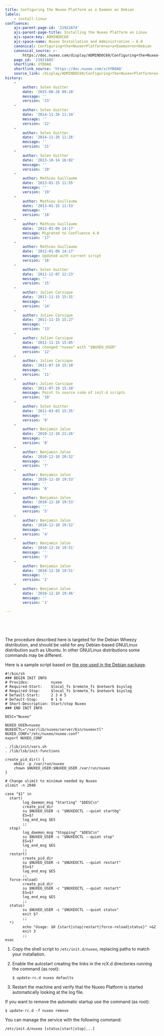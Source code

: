 ```yaml
---
title: Configuring the Nuxeo Platform as a Daemon on Debian
labels:
    - install-linux
confluence:
    ajs-parent-page-id: '21921874'
    ajs-parent-page-title: Installing the Nuxeo Platform on Linux
    ajs-space-key: ADMINDOC60
    ajs-space-name: Nuxeo Installation and Administration — 6.0
    canonical: Configuring+the+Nuxeo+Platform+as+a+Daemon+on+Debian
    canonical_source: >-
        https://doc.nuxeo.com/display/ADMINDOC60/Configuring+the+Nuxeo+Platform+as+a+Daemon+on+Debian
    page_id: '21921885'
    shortlink: XYBOAQ
    shortlink_source: 'https://doc.nuxeo.com/x/XYBOAQ'
    source_link: /display/ADMINDOC60/Configuring+the+Nuxeo+Platform+as+a+Daemon+on+Debian
history:
    - 
        author: Solen Guitter
        date: '2015-08-28 09:18'
        message: ''
        version: '23'
    - 
        author: Solen Guitter
        date: '2014-11-26 11:34'
        message: ''
        version: '22'
    - 
        author: Solen Guitter
        date: '2014-11-26 11:26'
        message: ''
        version: '21'
    - 
        author: Solen Guitter
        date: '2013-10-14 16:02'
        message: ''
        version: '20'
    - 
        author: Mathieu Guillaume
        date: '2013-01-15 11:55'
        message: ''
        version: '19'
    - 
        author: Mathieu Guillaume
        date: '2013-01-15 11:53'
        message: ''
        version: '18'
    - 
        author: Mathieu Guillaume
        date: '2012-01-09 14:17'
        message: Migrated to Confluence 4.0
        version: '17'
    - 
        author: Mathieu Guillaume
        date: '2012-01-09 14:17'
        message: Updated with current script
        version: '16'
    - 
        author: Solen Guitter
        date: '2011-12-07 12:23'
        message: ''
        version: '15'
    - 
        author: Julien Carsique
        date: '2011-11-15 15:31'
        message: ''
        version: '14'
    - 
        author: Julien Carsique
        date: '2011-11-15 15:27'
        message: ''
        version: '13'
    - 
        author: Julien Carsique
        date: '2011-11-15 15:05'
        message: changed "nuxeo" with "$NUXEO_USER"
        version: '12'
    - 
        author: Julien Carsique
        date: '2011-07-19 15:18'
        message: ''
        version: '11'
    - 
        author: Julien Carsique
        date: '2011-07-19 15:18'
        message: Point to source code of init.d scripts
        version: '10'
    - 
        author: Solen Guitter
        date: '2011-03-03 15:35'
        message: ''
        version: '9'
    - 
        author: Benjamin Jalon
        date: '2010-12-10 21:26'
        message: ''
        version: '8'
    - 
        author: Benjamin Jalon
        date: '2010-12-10 20:52'
        message: ''
        version: '7'
    - 
        author: Benjamin Jalon
        date: '2010-12-10 19:53'
        message: ''
        version: '6'
    - 
        author: Benjamin Jalon
        date: '2010-12-10 19:53'
        message: ''
        version: '5'
    - 
        author: Benjamin Jalon
        date: '2010-12-10 19:52'
        message: ''
        version: '4'
    - 
        author: Benjamin Jalon
        date: '2010-12-10 19:51'
        message: ''
        version: '3'
    - 
        author: Benjamin Jalon
        date: '2010-12-10 19:51'
        message: ''
        version: '2'
    - 
        author: Benjamin Jalon
        date: '2010-12-10 19:46'
        message: ''
        version: '1'

---
```

&nbsp;

&nbsp;

The procedure described here is targeted for the Debian Wheezy distribution, and should be valid for any Debian-based GNU/Linux distribution such as Ubuntu. In other GNU/Linux distributions some commands may be different.

Here is a sample script based on [the one used in the Debian package](https://github.com/nuxeo/nuxeo-packaging-debian/blob/release-6.0/resources/debian/nuxeo.init).

```
#!/bin/sh
### BEGIN INIT INFO
# Provides:          nuxeo
# Required-Start:    $local_fs $remote_fs $network $syslog
# Required-Stop:     $local_fs $remote_fs $network $syslog
# Default-Start:     2 3 4 5
# Default-Stop:      0 1 6
# Short-Description: Start/stop Nuxeo
### END INIT INFO

DESC="Nuxeo"

NUXEO_USER=nuxeo
NUXEOCTL="/var/lib/nuxeo/server/bin/nuxeoctl"
NUXEO_CONF="/etc/nuxeo/nuxeo.conf"
export NUXEO_CONF

. /lib/init/vars.sh
. /lib/lsb/init-functions

create_pid_dir() {
    mkdir -p /var/run/nuxeo
    chown $NUXEO_USER:$NUXEO_USER /var/run/nuxeo
}

# Change ulimit to minimum needed by Nuxeo
ulimit -n 2048

case "$1" in
  start)
        log_daemon_msg "Starting" "$DESC\n"
        create_pid_dir
        su $NUXEO_USER -c "$NUXEOCTL --quiet startbg"
        ES=$?
        log_end_msg $ES
        ;;
  stop)
        log_daemon_msg "Stopping" "$DESC\n"
        su $NUXEO_USER -c "$NUXEOCTL --quiet stop"
        ES=$?
        log_end_msg $ES
        ;;
  restart)
        create_pid_dir
        su $NUXEO_USER -c "$NUXEOCTL --quiet restart"
        ES=$?
        log_end_msg $ES
        ;;
  force-reload)
        create_pid_dir
        su $NUXEO_USER -c "$NUXEOCTL --quiet restart"
        ES=$?
        log_end_msg $ES
        ;;
  status)
        su $NUXEO_USER -c "$NUXEOCTL --quiet status"
        exit $?
        ;;
  *)
        echo "Usage: $0 {start|stop|restart|force-reload|status}" >&2
        exit 3
        ;;
esac

```

1.  Copy the shell script to `/etc/init.d/nuxeo`, replacing paths to match your installation.
2.  Enable the autostart creating the links in the rcX.d directories running the command (as root):

    ```
    $ update-rc.d nuxeo defaults

    ```

3.  Restart the machine and verify that the Nuxeo Platform is started automatically looking at the log file.

If you want to remove the automatic startup use the command (as root):

```
$ update-rc.d -f nuxeo remove

```

You can manage the service with the following command:

```
/etc/init.d/nuxeo [status|start|stop|...]

```